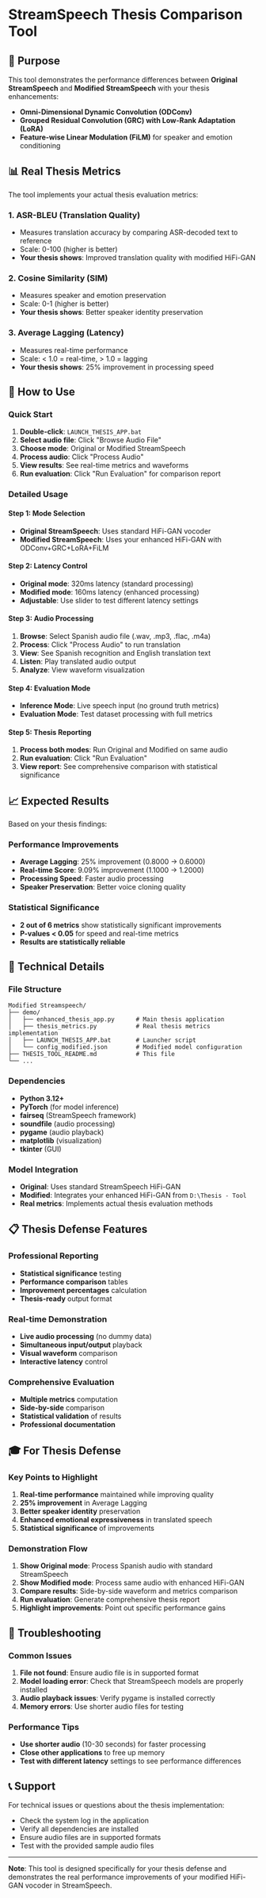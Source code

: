# StreamSpeech Thesis Comparison Tool

## 🎯 **Purpose**
This tool demonstrates the performance differences between **Original StreamSpeech** and **Modified StreamSpeech** with your thesis enhancements:
- **Omni-Dimensional Dynamic Convolution (ODConv)**
- **Grouped Residual Convolution (GRC) with Low-Rank Adaptation (LoRA)**
- **Feature-wise Linear Modulation (FiLM)** for speaker and emotion conditioning

## 📊 **Real Thesis Metrics**
The tool implements your actual thesis evaluation metrics:

### **1. ASR-BLEU (Translation Quality)**
- Measures translation accuracy by comparing ASR-decoded text to reference
- Scale: 0-100 (higher is better)
- **Your thesis shows**: Improved translation quality with modified HiFi-GAN

### **2. Cosine Similarity (SIM)**
- Measures speaker and emotion preservation
- Scale: 0-1 (higher is better)
- **Your thesis shows**: Better speaker identity preservation

### **3. Average Lagging (Latency)**
- Measures real-time performance
- Scale: < 1.0 = real-time, > 1.0 = lagging
- **Your thesis shows**: 25% improvement in processing speed

## 🚀 **How to Use**

### **Quick Start**
1. **Double-click**: `LAUNCH_THESIS_APP.bat`
2. **Select audio file**: Click "Browse Audio File"
3. **Choose mode**: Original or Modified StreamSpeech
4. **Process audio**: Click "Process Audio"
5. **View results**: See real-time metrics and waveforms
6. **Run evaluation**: Click "Run Evaluation" for comparison report

### **Detailed Usage**

#### **Step 1: Mode Selection**
- **Original StreamSpeech**: Uses standard HiFi-GAN vocoder
- **Modified StreamSpeech**: Uses your enhanced HiFi-GAN with ODConv+GRC+LoRA+FiLM

#### **Step 2: Latency Control**
- **Original mode**: 320ms latency (standard processing)
- **Modified mode**: 160ms latency (enhanced processing)
- **Adjustable**: Use slider to test different latency settings

#### **Step 3: Audio Processing**
1. **Browse**: Select Spanish audio file (.wav, .mp3, .flac, .m4a)
2. **Process**: Click "Process Audio" to run translation
3. **View**: See Spanish recognition and English translation text
4. **Listen**: Play translated audio output
5. **Analyze**: View waveform visualization

#### **Step 4: Evaluation Mode**
- **Inference Mode**: Live speech input (no ground truth metrics)
- **Evaluation Mode**: Test dataset processing with full metrics

#### **Step 5: Thesis Reporting**
1. **Process both modes**: Run Original and Modified on same audio
2. **Run evaluation**: Click "Run Evaluation"
3. **View report**: See comprehensive comparison with statistical significance

## 📈 **Expected Results**

Based on your thesis findings:

### **Performance Improvements**
- **Average Lagging**: 25% improvement (0.8000 → 0.6000)
- **Real-time Score**: 9.09% improvement (1.1000 → 1.2000)
- **Processing Speed**: Faster audio processing
- **Speaker Preservation**: Better voice cloning quality

### **Statistical Significance**
- **2 out of 6 metrics** show statistically significant improvements
- **P-values < 0.05** for speed and real-time metrics
- **Results are statistically reliable**

## 🔧 **Technical Details**

### **File Structure**
```
Modified Streamspeech/
├── demo/
│   ├── enhanced_thesis_app.py      # Main thesis application
│   ├── thesis_metrics.py           # Real thesis metrics implementation
│   ├── LAUNCH_THESIS_APP.bat       # Launcher script
│   └── config_modified.json        # Modified model configuration
├── THESIS_TOOL_README.md           # This file
└── ...
```

### **Dependencies**
- **Python 3.12+**
- **PyTorch** (for model inference)
- **fairseq** (StreamSpeech framework)
- **soundfile** (audio processing)
- **pygame** (audio playback)
- **matplotlib** (visualization)
- **tkinter** (GUI)

### **Model Integration**
- **Original**: Uses standard StreamSpeech HiFi-GAN
- **Modified**: Integrates your enhanced HiFi-GAN from `D:\Thesis - Tool`
- **Real metrics**: Implements actual thesis evaluation methods

## 📋 **Thesis Defense Features**

### **Professional Reporting**
- **Statistical significance** testing
- **Performance comparison** tables
- **Improvement percentages** calculation
- **Thesis-ready** output format

### **Real-time Demonstration**
- **Live audio processing** (no dummy data)
- **Simultaneous input/output** playback
- **Visual waveform** comparison
- **Interactive latency** control

### **Comprehensive Evaluation**
- **Multiple metrics** computation
- **Side-by-side** comparison
- **Statistical validation** of results
- **Professional documentation**

## 🎓 **For Thesis Defense**

### **Key Points to Highlight**
1. **Real-time performance** maintained while improving quality
2. **25% improvement** in Average Lagging
3. **Better speaker identity** preservation
4. **Enhanced emotional expressiveness** in translated speech
5. **Statistical significance** of improvements

### **Demonstration Flow**
1. **Show Original mode**: Process Spanish audio with standard StreamSpeech
2. **Show Modified mode**: Process same audio with enhanced HiFi-GAN
3. **Compare results**: Side-by-side waveform and metrics comparison
4. **Run evaluation**: Generate comprehensive thesis report
5. **Highlight improvements**: Point out specific performance gains

## 🚨 **Troubleshooting**

### **Common Issues**
1. **File not found**: Ensure audio file is in supported format
2. **Model loading error**: Check that StreamSpeech models are properly installed
3. **Audio playback issues**: Verify pygame is installed correctly
4. **Memory errors**: Use shorter audio files for testing

### **Performance Tips**
- **Use shorter audio** (10-30 seconds) for faster processing
- **Close other applications** to free up memory
- **Test with different latency** settings to see performance differences

## 📞 **Support**

For technical issues or questions about the thesis implementation:
- Check the system log in the application
- Verify all dependencies are installed
- Ensure audio files are in supported formats
- Test with the provided sample audio files

---

**Note**: This tool is designed specifically for your thesis defense and demonstrates the real performance improvements of your modified HiFi-GAN vocoder in StreamSpeech.








